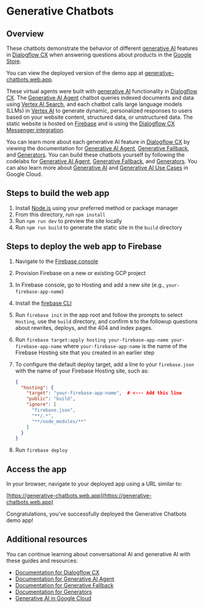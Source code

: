 # Generative Chatbots

## Overview

These chatbots demonstrate the behavior of different
[generative AI](https://cloud.google.com/ai/generative-ai) features in
[Dialogflow CX](https://cloud.google.com/dialogflow/cx/docs/basics) when
answering questions about products in the
[Google Store](https://store.google.com/).

You can view the deployed version of the demo app at
[generative-chatbots.web.app](https://generative-chatbots.web.app/).

These virtual agents were built with
[generative AI](https://cloud.google.com/ai/generative-ai) functionality in
[Dialogflow CX](https://cloud.google.com/dialogflow/cx/docs/basics). The
[Generative AI Agent](https://cloud.google.com/dialogflow/cx/docs/concept/generative-agent)
chatbot queries indexed documents and data using
[Vertex AI Search](https://cloud.google.com/generative-ai-app-builder), and
each chatbot calls large language models (LLMs) in
[Vertex AI](https://cloud.google.com/vertex-ai) to generate dynamic,
personalized responses to users based on your website content, structured data,
or unstructured data. The static website is hosted on
[Firebase](https://firebase.google.com/) and is using the [Dialogflow CX
Messenger
integration](https://cloud.google.com/dialogflow/cx/docs/concept/integration/dialogflow-messenger).

You can learn more about each generative AI feature in
[Dialogflow CX](https://cloud.google.com/dialogflow/cx/docs/basics) by viewing
the documentation for
[Generative AI Agent](https://cloud.google.com/dialogflow/cx/docs/concept/generative-agent),
[Generative Fallback](https://cloud.google.com/dialogflow/cx/docs/concept/generative-fallback),
and
[Generators](https://cloud.google.com/dialogflow/cx/docs/concept/generators).
You can build these chatbots yourself by following the codelabs for [Generative
AI Agent](https://codelabs.developers.google.com/codelabs/gen-app-builder-chat),
[Generative Fallback](https://codelabs.developers.google.com/codelabs/dialogflow-generative-fallback),
and
[Generators](https://codelabs.developers.google.com/codelabs/dialogflow-generator).
You can also learn more about
[Generative AI](https://cloud.google.com/ai/generative-ai) and
[Generative AI Use Cases](https://cloud.google.com/use-cases/generative-ai) in
Google Cloud.

## Steps to build the web app

1. Install [Node.js](https://nodejs.org/en) using your preferred method or
   package manager
1. From this directory, run `npm install`
1. Run `npm run dev` to preview the site locally
1. Run `npm run build` to generate the static site in the `build` directory

## Steps to deploy the web app to Firebase

1. Navigate to the [Firebase console](https://console.firebase.google.com/)
1. Provision Firebase on a new or existing GCP project
1. In Firebase console, go to Hosting and add a new site (e.g.,
   `your-firebase-app-name`)
1. Install the [firebase CLI](https://firebase.google.com/docs/cli)
1. Run `firebase init` in the app root and follow the prompts to select
   `Hosting`, use the `build` directory, and confirm `N` to the followup
   questions about rewrites, deploys, and the 404 and index pages.
1. Run
   `firebase target:apply hosting your-firebase-app-name your-firebase-app-name`
   where `your-firebase-app-name` is the name of the Firebase Hosting site that
   you created in an earlier step
1. To configure the default deploy target, add a line to your `firebase.json`
   with the name of your Firebase Hosting site, such as:

   ```json
   {
     "hosting": {
       "target": "your-firebase-app-name",  # <--- Add this line
       "public": "build",
       "ignore": [
         "firebase.json",
         "**/.*",
         "**/node_modules/**"
       ]
     }
   }
   ```

1. Run `firebase deploy`

## Access the app

In your browser, navigate to your deployed app using a URL similar to:

[https://generative-chatbots.web.app](https://generative-chatbots.web.app)

Congratulations, you've successfully deployed the Generative Chatbots demo app!

## Additional resources

You can continue learning about conversational AI and generative AI with
these guides and resources:

- [Documentation for Dialogflow CX](https://cloud.google.com/dialogflow/cx/docs)
- [Documentation for Generative AI Agent](https://cloud.google.com/dialogflow/cx/docs/concept/generative-agent)
- [Documentation for Generative Fallback](https://cloud.google.com/dialogflow/cx/docs/concept/generative-fallback)
- [Documentation for Generators](https://cloud.google.com/dialogflow/cx/docs/concept/generators)
- [Generative AI in Google Cloud](https://cloud.google.com/ai/generative-ai)
